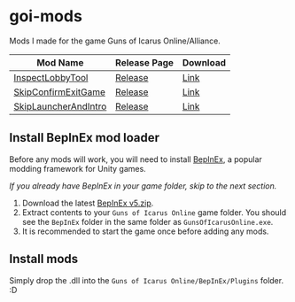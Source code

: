 # goi-mods

Mods I made for the game Guns of Icarus Online/Alliance.

| Mod Name                                               | Release Page                                                                          | Download                                                                                                                      |
| ------------------------------------------------------ | ------------------------------------------------------------------------------------- | ----------------------------------------------------------------------------------------------------------------------------- |
| [InspectLobbyTool](InspectLobbyTool/readme.md) | [Release](https://github.com/DrPitLazarus/goi-mods/releases/tag/InspectLobbyTool) | [Link](https://github.com/DrPitLazarus/goi-mods/releases/download/InspectLobbyTool/drpitlazarus.InspectLobbyTool.dll) |
| [SkipConfirmExitGame](SkipConfirmExitGame/readme.md)   | [Release](https://github.com/DrPitLazarus/goi-mods/releases/tag/SkipConfirmExitGame)  | [Link](https://github.com/DrPitLazarus/goi-mods/releases/download/SkipConfirmExitGame/drpitlazarus.SkipConfirmExitGame.dll)   |
| [SkipLauncherAndIntro](SkipLauncherAndIntro/readme.md) | [Release](https://github.com/DrPitLazarus/goi-mods/releases/tag/SkipLauncherAndIntro) | [Link](https://github.com/DrPitLazarus/goi-mods/releases/download/SkipLauncherAndIntro/drpitlazarus.SkipLauncherAndIntro.dll) |

## Install BepInEx mod loader

Before any mods will work, you will need to install [BepInEx](https://github.com/BepInEx/BepInEx), a popular modding framework for Unity games.

_If you already have BepInEx in your game folder, skip to the next section._

1. Download the latest [BepInEx v5.zip](https://github.com/BepInEx/BepInEx/releases/download/v5.4.22/BepInEx_x86_5.4.22.0.zip).
2. Extract contents to your `Guns of Icarus Online` game folder. You should see the `BepInEx` folder in the same folder as `GunsOfIcarusOnline.exe`.
3. It is recommended to start the game once before adding any mods.

## Install mods

Simply drop the .dll into the `Guns of Icarus Online/BepInEx/Plugins` folder. :D
